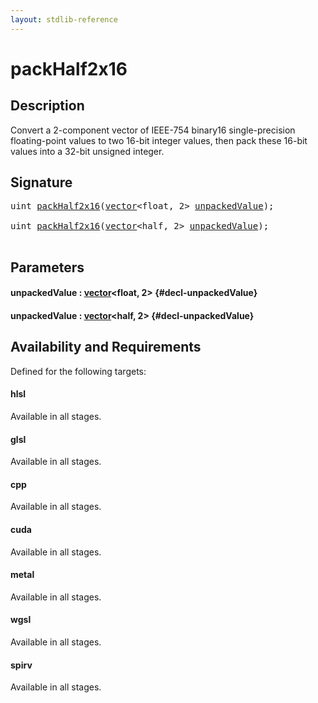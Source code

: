 ```yaml
---
layout: stdlib-reference
---
```


# packHalf2x16

## Description

Convert a 2-component vector of IEEE-754 binary16 single-precision floating-point
values to two 16-bit integer values, then pack these 16-bit values into a
32-bit unsigned integer.




## Signature 

<pre>
<span class="code_keyword">uint</span> <a href="/stdlib-reference/global-decls/packhalf2x16-4">packHalf2x16</a>(<a href="/stdlib-reference/types/vector/index" class="code_type">vector</a>&lt;<span class="code_keyword">float</span>, 2&gt; <a href="/stdlib-reference/global-decls/packhalf2x16-4#decl-unpackedValue" class="code_param">unpackedValue</a>);

<span class="code_keyword">uint</span> <a href="/stdlib-reference/global-decls/packhalf2x16-4">packHalf2x16</a>(<a href="/stdlib-reference/types/vector/index" class="code_type">vector</a>&lt;<span class="code_keyword">half</span>, 2&gt; <a href="/stdlib-reference/global-decls/packhalf2x16-4#decl-unpackedValue" class="code_param">unpackedValue</a>);

</pre>

## Parameters

#### unpackedValue  : [vector](/stdlib-reference/types/vector/index)\<float, 2\> {#decl-unpackedValue}
#### unpackedValue  : [vector](/stdlib-reference/types/vector/index)\<half, 2\> {#decl-unpackedValue}

## Availability and Requirements

Defined for the following targets:

#### hlsl
Available in all stages.

#### glsl
Available in all stages.

#### cpp
Available in all stages.

#### cuda
Available in all stages.

#### metal
Available in all stages.

#### wgsl
Available in all stages.

#### spirv
Available in all stages.



